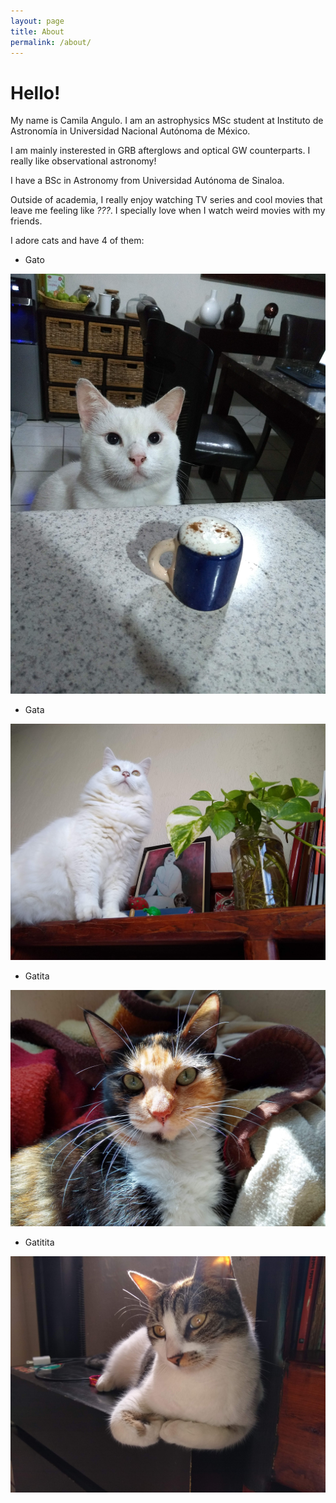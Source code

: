 ```yaml
---
layout: page
title: About
permalink: /about/
---
```


# Hello!

My name is Camila Angulo. I am an astrophysics MSc student at Instituto de Astronomía in Universidad Nacional Autónoma de México. 

I am mainly insterested in GRB afterglows and optical GW counterparts. I really like observational astronomy! 

I have a BSc in Astronomy from Universidad Autónoma de Sinaloa. 

Outside of academia, I really enjoy watching TV series and cool movies that leave me feeling like *???*. I specially love when I watch weird movies with my friends. 

I adore cats and have 4 of them:

* Gato 

![image of a white cat in front of a cup of coffee](/Images/Gato.jpg "Gato")

* Gata

![image of a white cat next to plants](Images/Gata.jpg "Gata")

* Gatita

![image of a calico cat](Images/Gatita.jpg "Gatita")

* Gatitita

![image of a calico cat being lit by sunshine](Images/Gatitita.jpg "Gatitita")